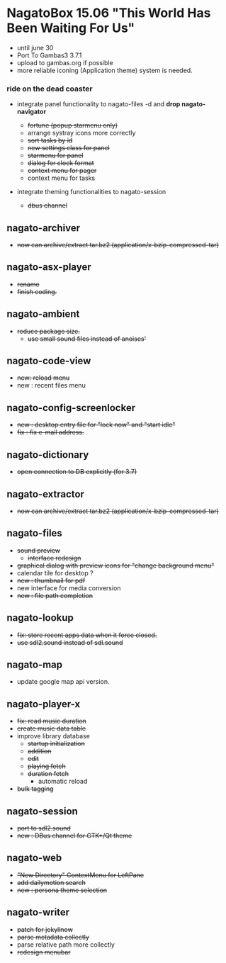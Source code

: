 # NagatoBox 15.06 "This World Has Been Waiting For Us"

+ until june 30
+ Port To Gambas3 3.7.1
+ upload to gambas.org if possible
+ more reliable iconing (Application theme) system is needed.

### ride on the dead coaster

+ integrate panel functionality to nagato-files -d and **drop nagato-navigator**
    + ~~fortune (popup starmenu only)~~
    + arrange systray icons more correctly
    + ~~sort tasks by id~~
    + ~~new settings class for panel~~
    + ~~starmenu for panel~~
    + ~~dialog for clock format~~
    + ~~context menu for pager~~
    + context menu for tasks

+ integrate theming functionalities to nagato-session
    + ~~dbus channel~~

## nagato-archiver

+ ~~now can archive/extract tar.bz2 (application/x-bzip-compressed-tar)~~

## nagato-asx-player

+ ~~rename~~
+ ~~finish coding.~~

## nagato-ambient

+ ~~reduce package size.~~
    + ~~use small sound files instead of anoises'~~

## nagato-code-view

+ ~~new: reload menu~~
+ new : recent files menu

## nagato-config-screenlocker

+ ~~new : desktop entry file for "lock now" and "start idle"~~
+ ~~fix : fix e-mail address.~~

## nagato-dictionary

+ ~~open connection to DB explicitly (for 3.7)~~

## nagato-extractor

+ ~~now can archive/extract tar.bz2 (application/x-bzip-compressed-tar)~~

## nagato-files

+ ~~sound preview~~
    + ~~interface redesign~~
+ ~~graphical dialog with preview icons for "change background menu"~~
+ calendar tile for desktop ?
+ ~~new : thumbnail for pdf~~
+ new interface for media conversion
+ ~~new : file path completion~~

## nagato-lookup

+ ~~fix: store recent apps data when it force closed.~~
+ ~~use sdl2.sound instead of sdl.sound~~

## nagato-map

+ update google map api version.

## nagato-player-x

+ ~~fix: read music duration~~
+ ~~create music data table~~
+ improve library database
    + ~~startup initialization~~
    + ~~addition~~
    + ~~edit~~
    + ~~playing fetch~~
    + ~~duration fetch~~
        + automatic reload
+ ~~bulk tagging~~

## nagato-session

+ ~~port to sdl2.sound~~
+ ~~new : DBus channel for GTK+/Qt theme~~

## nagato-web

+ ~~"New Directory" ContextMenu for LeftPane~~
+ ~~add dailymotion search~~
+ ~~new : persona theme selection~~

## nagato-writer

+ ~~patch for jekyllnow~~
+ ~~parse metadata collectly~~
+ parse relative path more collectly
+ ~~redesign menubar~~
